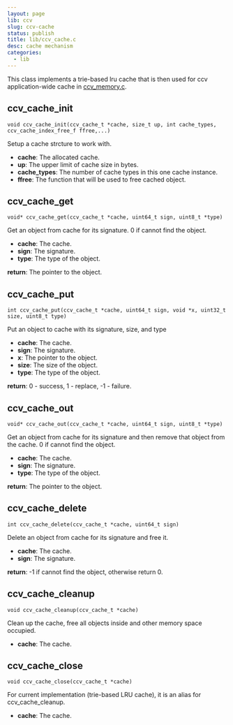 ```yaml
---
layout: page
lib: ccv
slug: ccv-cache
status: publish
title: lib/ccv_cache.c
desc: cache mechanism
categories:
  - lib
---
```


This class implements a trie-based lru cache that is then used for ccv application-wide cache in [ccv_memory.c](/lib/ccv-memory).

## ccv_cache_init

    void ccv_cache_init(ccv_cache_t *cache, size_t up, int cache_types, ccv_cache_index_free_f ffree,...)

Setup a cache strcture to work with.

- **cache**: The allocated cache.
- **up**: The upper limit of cache size in bytes.
- **cache_types**: The number of cache types in this one cache instance.
- **ffree**: The function that will be used to free cached object.

## ccv_cache_get

    void* ccv_cache_get(ccv_cache_t *cache, uint64_t sign, uint8_t *type)

Get an object from cache for its signature. 0 if cannot find the object.

- **cache**: The cache.
- **sign**: The signature.
- **type**: The type of the object.

**return**: The pointer to the object.

## ccv_cache_put

    int ccv_cache_put(ccv_cache_t *cache, uint64_t sign, void *x, uint32_t size, uint8_t type)

Put an object to cache with its signature, size, and type

- **cache**: The cache.
- **sign**: The signature.
- **x**: The pointer to the object.
- **size**: The size of the object.
- **type**: The type of the object.

**return**: 0 - success, 1 - replace, -1 - failure.

## ccv_cache_out

    void* ccv_cache_out(ccv_cache_t *cache, uint64_t sign, uint8_t *type)

Get an object from cache for its signature and then remove that object from the cache. 0 if cannot find the object.

- **cache**: The cache.
- **sign**: The signature.
- **type**: The type of the object.

**return**: The pointer to the object.

## ccv_cache_delete

    int ccv_cache_delete(ccv_cache_t *cache, uint64_t sign)

Delete an object from cache for its signature and free it.

- **cache**: The cache.
- **sign**: The signature.

**return**: -1 if cannot find the object, otherwise return 0.

## ccv_cache_cleanup

    void ccv_cache_cleanup(ccv_cache_t *cache)

Clean up the cache, free all objects inside and other memory space occupied.

- **cache**: The cache.

## ccv_cache_close

    void ccv_cache_close(ccv_cache_t *cache)

For current implementation (trie-based LRU cache), it is an alias for ccv_cache_cleanup.

- **cache**: The cache.

